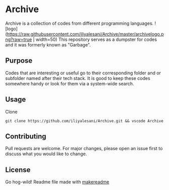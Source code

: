 # Archive
Archive is a collection of codes from different programming languages.
![logo](https://raw.githubusercontent.com/iliyalesani/Archive/master/archivelogo.png?raw=true | width=50)
This repository serves as a dumpster for codes and it was formerly known as "Garbage". 

## Purpose
Codes that are interesting or useful go to their corresponding folder and or subfolder named after their tech stack. It is good to keep these codes somewhere handy or look for them via a system-wide search.

## Usage
Clone
```git
git clone https://github.com/iliyalesani/Archive.git && vscode Archive
```

## Contributing
Pull requests are welcome. For major changes, please open an issue first to discuss what you would like to change.


## License
Go hog-wild! Readme file made with [makereadme](https://www.makeareadme.com/)
